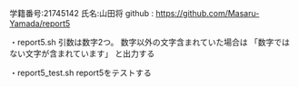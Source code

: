 学籍番号:21745142
氏名:山田将
github : https://github.com/Masaru-Yamada/report5

・report5.sh
引数は数字2つ。
数字以外の文字含まれていた場合は
「数字ではない文字が含まれています」
と出力する

・report5_test.sh 
report5をテストする

